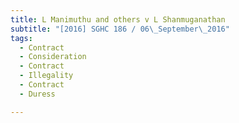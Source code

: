 ```yaml
---
title: L Manimuthu and others v L Shanmuganathan 
subtitle: "[2016] SGHC 186 / 06\_September\_2016"
tags:
  - Contract
  - Consideration
  - Contract
  - Illegality
  - Contract
  - Duress

---
```


